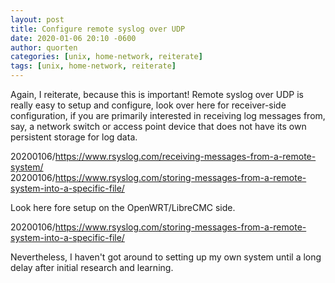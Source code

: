 ```yaml
---
layout: post
title: Configure remote syslog over UDP
date: 2020-01-06 20:10 -0600
author: quorten
categories: [unix, home-network, reiterate]
tags: [unix, home-network, reiterate]
---
```


Again, I reiterate, because this is important!  Remote syslog over UDP
is really easy to setup and configure, look over here for
receiver-side configuration, if you are primarily interested in
receiving log messages from, say, a network switch or access point
device that does not have its own persistent storage for log data.

20200106/https://www.rsyslog.com/receiving-messages-from-a-remote-system/  
20200106/https://www.rsyslog.com/storing-messages-from-a-remote-system-into-a-specific-file/

Look here fore setup on the OpenWRT/LibreCMC side.

20200106/https://www.rsyslog.com/storing-messages-from-a-remote-system-into-a-specific-file/

Nevertheless, I haven't got around to setting up my own system until a
long delay after initial research and learning.
